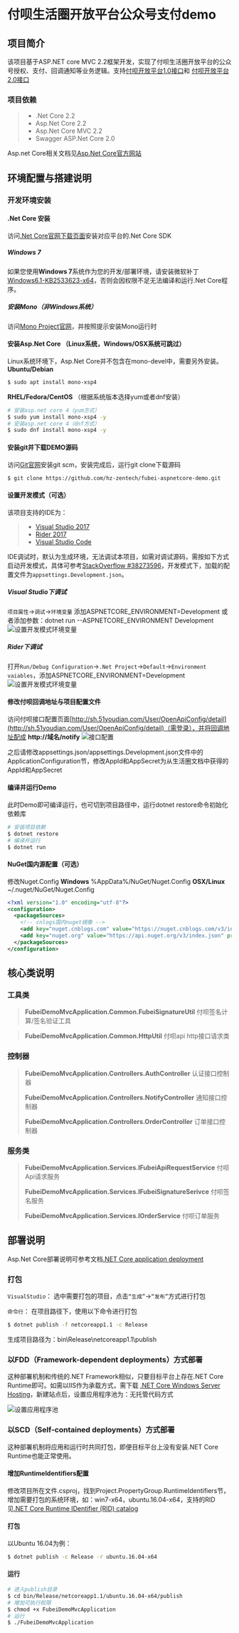 # 付呗生活圈开放平台公众号支付demo

## 项目简介
该项目基于ASP.NET core MVC 2.2框架开发，实现了付呗生活圈开放平台的公众号授权、支付、回调通知等业务逻辑。支持[付呗开放平台1.0接口](http://docs.51fubei.com/open-api/)和
[付呗开放平台2.0接口](http://docs.51fubei.com/agent-api/)

### 项目依赖
>* .Net Core 2.2
>* Asp.Net Core 2.2
>* Asp.Net Core MVC 2.2
>* Swagger ASP.Net Core 2.0

Asp.net Core相关文档见[Asp.Net Core官方网站](https://docs.microsoft.com/en-us/aspnet/core/)

## 环境配置与搭建说明
### 开发环境安装
#### .Net Core 安装
访问[.Net Core官网下载页面](https://www.microsoft.com/net/download/core)安装对应平台的.Net Core SDK

##### Windows 7
如果您使用**Windows 7**系统作为您的开发/部署环境，请安装微软补丁[Windows6.1-KB2533623-x64](https://support.microsoft.com/en-us/help/2533623/microsoft-security-advisory-insecure-library-loading-could-allow-remote-code-execution)，否则会因权限不足无法编译和运行.Net Core程序。

##### 安装Mono（非Windows系统）
访问[Mono Project官网](http://www.mono-project.com/download/#download-lin)，并按照提示安装Mono运行时

#### 安装Asp.Net Core （Linux系统，Windows/OSX系统可跳过）
Linux系统环境下，Asp.Net Core并不包含在mono-devel中，需要另外安装。
**Ubuntu/Debian**
``` bash
$ sudo apt install mono-xsp4
```
**RHEL/Fedora/CentOS** （根据系统版本选择yum或者dnf安装）
``` bash
# 安装asp.net core 4（yum方式）
$ sudo yum install mono-xsp4 -y
# 安装asp.net core 4（dnf方式）
$ sudo dnf install mono-xsp4 -y
```

#### 安装git并下载DEMO源码
访问[Git官网](https://git-scm.com/downloads)安装git scm，安装完成后，运行git clone下载源码
``` bash
$ git clone https://github.com/hz-zentech/fubei-aspnetcore-demo.git
```
#### 设置开发模式（可选）
该项目支持的IDE为：
> * [Visual Studio 2017](https://www.visualstudio.com/downloads/)
> * [Rider 2017](https://www.jetbrains.com/rider/)
> * [Visual Studio Code](https://code.visualstudio.com/)

IDE调试时，默认为生成环境，无法调试本项目，如需对调试源码，需按如下方式启动开发模式，具体可参考[StackOverflow #38273596](https://stackoverflow.com/questions/38273596/net-core-project-json-commands-set-aspnetcore-environment)，开发模式下，加载的配置文件为`appsettings.Development.json`。

##### **Visual Studio**下调试
`项目属性`->`调试`->`环境变量`
添加ASPNETCORE_ENVIRONMENT=Development
或者添加参数：dotnet run --ASPNETCORE_ENVIRONMENT Development
![设置开发模式环境变量](http://hz-zentech-github.oss-cn-shanghai.aliyuncs.com/fubei-aspnetcore-demo/1497869481800.png)

##### **Rider**下调试
打开`Run/Debug Configuration`->`.Net Project`->`Default`->`Environment vaiables`，添加ASPNETCORE_ENVIRONMENT=Development
![设置开发模式环境变量](http://hz-zentech-github.oss-cn-shanghai.aliyuncs.com/fubei-aspnetcore-demo/1497869624008.png)

#### 修改付呗回调地址与项目配置文件
访问付呗接口配置页面[http://sh.51youdian.com/User/OpenApiConfig/detail](http://sh.51youdian.com/User/OpenApiConfig/detail)（需登录），并将回调地址配成 **http://域名/notify**
![接口配置](http://hz-zentech-github.oss-cn-shanghai.aliyuncs.com/fubei-aspnetcore-demo/1497886147121.png)

之后请修改appsettings.json/appsettings.Development.json文件中的ApplicationConfiguration节，修改AppId和AppSecret为从生活圈文档中获得的AppId和AppSecret

#### 编译并运行Demo
此时Demo即可编译运行，也可切到项目路径中，运行dotnet restore命令初始化依赖库
``` bash
# 安装项目依赖
$ dotnet restore
# 编译并运行
$ dotnet run
```

#### NuGet国内源配置（可选）
修改Nuget.Config
**Windows**   %AppData%/NuGet/Nuget.Config
**OSX/Linux** ~/.nuget/NuGet/Nuget.Config
``` xml
<?xml version="1.0" encoding="utf-8"?>
<configuration>
  <packageSources>
	<!-- cnlogs国内nuget镜像 -->
    <add key="nuget.cnblogs.com" value="https://nuget.cnblogs.com/v3/index.json" protocolVersion="3" />
    <add key="nuget.org" value="https://api.nuget.org/v3/index.json" protocolVersion="3" />
  </packageSources>
</configuration>
```


## 核心类说明
### 工具类
> **FubeiDemoMvcApplication.Common.FubeiSignatureUtil**
> 付呗签名计算/签名验证工具

> **FubeiDemoMvcApplication.Common.HttpUtil**
> 付呗api http接口请求类

### 控制器
> **FubeiDemoMvcApplication.Controllers.AuthController**
> 认证接口控制器
> 
> **FubeiDemoMvcApplication.Controllers.NotifyController**
> 通知接口控制器
>
> **FubeiDemoMvcApplication.Controllers.OrderController**
> 订单接口控制器

### 服务类
> **FubeiDemoMvcApplication.Services.IFubeiApiRequestService**
> 付呗Api请求服务
> 
> **FubeiDemoMvcApplication.Services.IFubeiSignatureSerivce**
> 付呗签名服务 
>
> **FubeiDemoMvcApplication.Services.IOrderService**
> 付呗订单服务

## 部署说明
Asp.Net Core部署说明可参考文档[.NET Core application deployment
](https://docs.microsoft.com/en-us/dotnet/core/deploying/index)

### 打包
`VisualStudio`：
选中需要打包的项目，点击`“生成”`->`“发布”`方式进行打包

`命令行`：
在项目路径下，使用以下命令进行打包
``` bash
$ dotnet publish -f netcoreapp1.1 -c Release
```
生成项目路径为：bin\Release\netcoreapp1.1\publish

### 以FDD（Framework-dependent deployments）方式部署
这种部署机制和传统的.NET Framework相似，只要目标平台上存在.NET Core Runtime即可。如需以IIS作为承载方式，需下载 [.NET Core Windows Server Hosting](https://go.microsoft.com/fwlink/?linkid=844461)，新建站点后，设置应用程序池为：无托管代码方式

![设置应用程序池](http://hz-zentech-github.oss-cn-shanghai.aliyuncs.com/fubei-aspnetcore-demo/1497873675861.png)

### 以SCD（Self-contained deployments）方式部署
这种部署机制将应用和运行时共同打包，即便目标平台上没有安装.NET Core Runtime也能正常使用。

#### 增加RuntimeIdentifiers配置
修改项目所在文件.csproj，找到Project.PropertyGroup.RuntimeIdentifiers节，增加需要打包的系统环境，如：win7-x64，ubuntu.16.04-x64，支持的RID见[.NET Core Runtime IDentifier (RID) catalog](https://docs.microsoft.com/en-us/dotnet/core/rid-catalog)

#### 打包
以Ubuntu 16.04为例：
``` bash
$ dotnet publish -c Release -r ubuntu.16.04-x64
```
#### 运行
``` bash
# 进入publish目录
$ cd bin/Release/netcoreapp1.1/ubuntu.16.04-x64/publish
# 增加可执行权限
$ chmod +x FubeiDemoMvcApplication
# 运行
$ ./FubeiDemoMvcApplication
```





